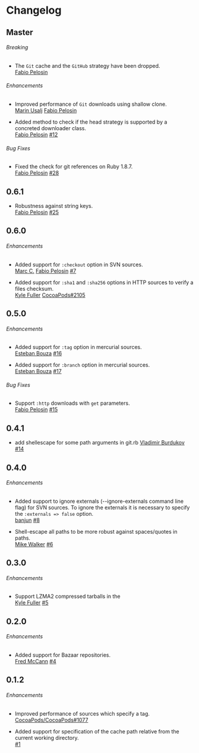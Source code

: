 # Changelog

## Master

###### Breaking

* The `Git` cache and the `GitHub` strategy have been dropped.  
  [Fabio Pelosin](https://github.com/irrationalfab)

###### Enhancements

* Improved performance of `Git` downloads using shallow clone.  
  [Marin Usalj](https://github.com/supermarin)
  [Fabio Pelosin](https://github.com/irrationalfab)

* Added method to check if the head strategy is supported by a concreted
  downloader class.  
  [Fabio Pelosin](https://github.com/irrationalfab)
  [#12](https://github.com/CocoaPods/cocoapods-downloader/issues/28)

###### Bug Fixes

* Fixed the check for git references on Ruby 1.8.7.  
  [Fabio Pelosin](https://github.com/irrationalfab)
  [#28](https://github.com/CocoaPods/cocoapods-downloader/issues/28)


## 0.6.1

* Robustness against string keys.  
  [Fabio Pelosin](https://github.com/irrationalfab)
  [#25](https://github.com/CocoaPods/cocoapods-downloader/issues/25)

## 0.6.0

###### Enhancements

* Added support for `:checkout` option in SVN sources.  
  [Marc C.](https://github.com/yalp)
  [Fabio Pelosin](https://github.com/irrationalfab)
  [#7](https://github.com/CocoaPods/cocoapods-downloader/pull/7)

* Added support for `:sha1` and `:sha256` options in HTTP sources to verify a
  files checksum.  
  [Kyle Fuller](kylef)
  [CocoaPods#2105](https://github.com/CocoaPods/CocoaPods/issues/2105)

## 0.5.0

###### Enhancements

* Added support for `:tag` option in mercurial sources.  
  [Esteban Bouza](https://github.com/estebanbouza)
  [#16](https://github.com/CocoaPods/cocoapods-downloader/issues/16)

* Added support for `:branch` option in mercurial sources.  
  [Esteban Bouza](https://github.com/estebanbouza)
  [#17](https://github.com/CocoaPods/cocoapods-downloader/issues/17)

###### Bug Fixes

* Support `:http` downloads with `get` parameters.  
  [Fabio Pelosin](https://github.com/irrationalfab)
  [#15](https://github.com/CocoaPods/cocoapods-downloader/issues/15)

## 0.4.1

* add shellescape for some path arguments in git.rb
  [Vladimir Burdukov](https://github.com/chipp)
  [#14](https://github.com/CocoaPods/cocoapods-downloader/pull/14)

## 0.4.0

###### Enhancements

* Added support to ignore externals (--ignore-externals command line flag) for
  SVN sources. To ignore the externals it is necessary to specify the
  `:externals => false` option.  
  [banjun](https://github.com/banjun)
  [#8](https://github.com/CocoaPods/cocoapods-downloader/pull/8)

* Shell-escape all paths to be more robust against spaces/quotes in paths.  
  [Mike Walker](https://github.com/lazerwalker)
  [#6](https://github.com/CocoaPods/cocoapods-downloader/pull/6)

## 0.3.0

###### Enhancements

* Support LZMA2 compressed tarballs in the  
  [Kyle Fuller](https://github.com/kylef)
  [#5](https://github.com/CocoaPods/cocoapods-downloader/pull/5)


## 0.2.0

###### Enhancements

* Added support for Bazaar repositories.  
  [Fred McCann](https://github.com/fmccann)
  [#4](https://github.com/CocoaPods/cocoapods-downloader/pull/4)


## 0.1.2

###### Enhancements

* Improved performance of sources which specify a tag.  
  [CocoaPods/CocoaPods#1077](https://github.com/CocoaPods/CocoaPods/issues/1077)

* Added support for specification of the cache path relative from the current
  working directory.  
  [#1](https://github.com/CocoaPods/cocoapods-downloader/issues/1)

